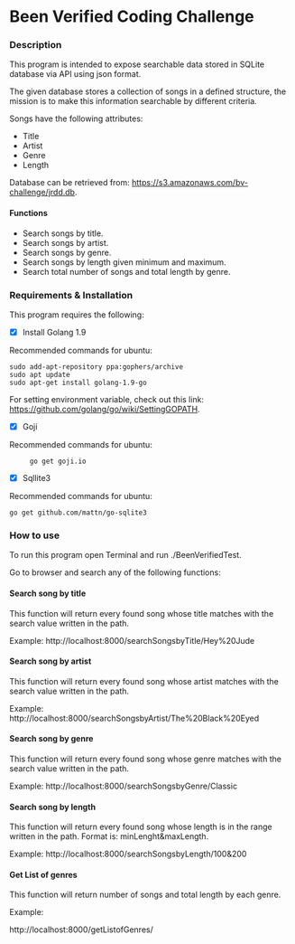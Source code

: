 # Been Verified Coding Challenge
### Description

This program is intended to expose searchable data stored in SQLite database via API using json format.

The given database stores a collection of songs in a defined structure, the mission is to make this information searchable by different criteria.

Songs have the following attributes:
* Title
* Artist
* Genre
* Length

Database can be retrieved from:
https://s3.amazonaws.com/bv-challenge/jrdd.db.

#### Functions
* Search songs by title.
* Search songs by artist.
* Search songs by genre.
* Search songs by length given minimum and maximum.
* Search total number of songs and total length by genre.

### Requirements & Installation
This program requires the following:

- [x]  Install Golang 1.9

Recommended commands for ubuntu:
```
sudo add-apt-repository ppa:gophers/archive
sudo apt update
sudo apt-get install golang-1.9-go
```
For setting environment variable, check out this link: https://github.com/golang/go/wiki/SettingGOPATH.

- [x] Goji

Recommended commands for ubuntu:
```
     go get goji.io
```
- [x] Sqllite3

Recommended commands for ubuntu:
```
go get github.com/mattn/go-sqlite3
```
### How to use

To  run this program open Terminal and run ./BeenVerifiedTest.

Go to browser and search any of the following functions:

#### Search song by title
This function will return every found song whose title matches with the search value written in the path.

Example:
http://localhost:8000/searchSongsbyTitle/Hey%20Jude

#### Search song by artist
This function will return every found song whose artist matches with the search value written in the path.

Example:
http://localhost:8000/searchSongsbyArtist/The%20Black%20Eyed

#### Search song by genre
This function will return every found song whose genre matches with the search value written in the path.

Example:
http://localhost:8000/searchSongsbyGenre/Classic

#### Search song by length
This function will return every found song whose length is in the range written in the path. Format is: minLenght&maxLength.

Example:
http://localhost:8000/searchSongsbyLength/100&200

#### Get List of genres
This function will return number of songs and total length by each genre.

Example:

http://localhost:8000/getListofGenres/
